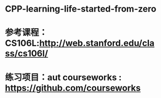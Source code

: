 # CPP-learning-life-started-from-zero

# 参考课程：CS106L:http://web.stanford.edu/class/cs106l/
# 练习项目：aut courseworks : https://github.com/courseworks